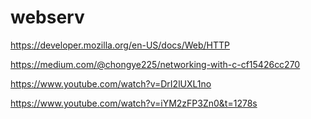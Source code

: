 # webserv

https://developer.mozilla.org/en-US/docs/Web/HTTP

https://medium.com/@chongye225/networking-with-c-cf15426cc270

https://www.youtube.com/watch?v=DrI2lUXL1no

https://www.youtube.com/watch?v=iYM2zFP3Zn0&t=1278s
